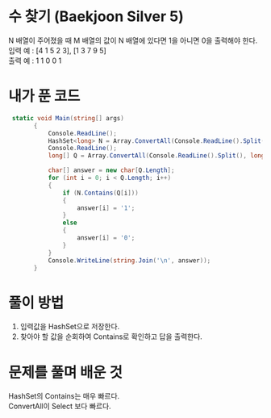 # 수 찾기 (Baekjoon Silver 5)
 N 배열이 주어졌을 때 M 배열의 값이 N 배열에 있다면 1을 아니면 0을 출력해야 한다.
 입력 예 : [4 1 5 2 3], [1 3 7 9 5]  
 출력 예 : 1 1 0 0 1
# 내가 푼 코드
 ```cs
  static void Main(string[] args)
        {
            Console.ReadLine();
            HashSet<long> N = Array.ConvertAll(Console.ReadLine().Split(), long.Parse).ToHashSet();
            Console.ReadLine();
            long[] Q = Array.ConvertAll(Console.ReadLine().Split(), long.Parse);

            char[] answer = new char[Q.Length];
            for (int i = 0; i < Q.Length; i++)
            {
                if (N.Contains(Q[i]))
                {
                    answer[i] = '1';
                }
                else
                {
                    answer[i] = '0';
                }
            }
            Console.WriteLine(string.Join('\n', answer));
        }
 ```
# 풀이 방법
 1. 입력값을 HashSet으로 저장한다.
 1. 찾아야 할 값을 순회하여 Contains로 확인하고 답을 출력한다.
# 문제를 풀며 배운 것
 HashSet의 Contains는 매우 빠르다.  
 ConvertAll이 Select 보다 빠르다.